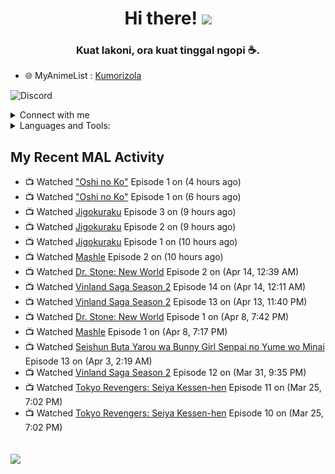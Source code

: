 <h1 align="center">Hi there! <img src="https://media.giphy.com/media/hvRJCLFzcasrR4ia7z/giphy.gif" width="25px"> </h1>
<h3 align="center">Kuat lakoni, ora kuat tinggal ngopi ☕.</h3>

- 🌐 MyAnimeList : [Kumorizola](https://myanimelist.net/animelist/Kumorizola)

![Discord](https://discord.c99.nl/widget/theme-3/761213268009943051.png)
<details>
      <summary>Connect with me</summary>
    <p align="left">
        <a href="https://www.facebook.com/kumori.hartley.1" target="blank"><img align="center"
                src="https://raw.githubusercontent.com/rahuldkjain/github-profile-readme-generator/master/src/images/icons/Social/facebook.svg"
                alt="kumori hartley" height="30" width="40" /></a>
        <a href="https://www.instagram.com/kumorizola/" target="blank"><img align="center"
                src="https://raw.githubusercontent.com/rahuldkjain/github-profile-readme-generator/master/src/images/icons/Social/instagram.svg"
                alt="kumorizola" height="30" width="40" /></a>
        <a href="https://discord.com" target="blank"><img align="center"
                src="https://raw.githubusercontent.com/rahuldkjain/github-profile-readme-generator/master/src/images/icons/Social/discord.svg"
                alt="Kumori#5882" height="30" width="40" /></a>
    </p>
</details>

<details>
    <summary align="left">Languages and Tools:</summary>
<p align="left">
      <a href="https://www.w3schools.com/css/" target="_blank">
        <img src="https://raw.githubusercontent.com/devicons/devicon/master/icons/css3/css3-original-wordmark.svg"
            alt="css3" width="40" height="40" /> </a> <a href="https://www.w3.org/html/" target="_blank"> <img
            src="https://raw.githubusercontent.com/devicons/devicon/master/icons/html5/html5-original-wordmark.svg"
            alt="html5" width="40" height="40" /> </a> <a href="https://www.java.com" target="_blank"> <img
            src="https://raw.githubusercontent.com/devicons/devicon/master/icons/java/java-original.svg" alt="java"
            width="40" height="40" /> </a> <a href="https://developer.mozilla.org/en-US/docs/Web/JavaScript"
            target="_blank"> <img
            src="https://raw.githubusercontent.com/devicons/devicon/master/icons/javascript/javascript-original.svg"
            alt="javascript" width="40" height="40" /> </a> <a href="https://nodejs.org" target="_blank"> <img
            src="https://raw.githubusercontent.com/devicons/devicon/master/icons/nodejs/nodejs-original-wordmark.svg"
            alt="nodejs" width="40" height="40" /> </a> <a href="https://www.python.org" target="_blank"> <img
            src="https://raw.githubusercontent.com/devicons/devicon/master/icons/python/python-original.svg"
            alt="python" width="40" height="40" /> </a> <a href="https://www.typescriptlang.org/" target="_blank"> <img
            src="https://raw.githubusercontent.com/devicons/devicon/master/icons/typescript/typescript-original.svg" 
            alt="typescript" width="40" height="40" /> </a> <a href="https://www.photoshop.com/en" target="_blank"> <img
            src="https://upload.wikimedia.org/wikipedia/commons/a/af/Adobe_Photoshop_CC_icon.svg" alt="photoshop" width="40" height="40"/> </a>
            <a href="https://www.adobe.com/products/premiere.html" target="_blank"> <img
            src="https://upload.wikimedia.org/wikipedia/commons/4/40/Adobe_Premiere_Pro_CC_icon.svg" alt="Premiere pro" width="40" height="40"/> </a>
            <a href="https://www.adobe.com/in/products/illustrator.html" target="_blank"> <img 
            src="https://upload.wikimedia.org/wikipedia/commons/f/fb/Adobe_Illustrator_CC_icon.svg" alt="illustrator" width="40" height="40"/> </a>
      
 </details>
 
 <h2> My Recent MAL Activity</h2>
<!-- MAL_ACTIVITY:start -->

- 📺 Watched ["Oshi no Ko"](https://MyAnimeList.net/anime.php?id=52034) Episode 1 on (4 hours ago)
- 📺 Watched ["Oshi no Ko"](https://MyAnimeList.net/anime.php?id=52034) Episode 1 on (6 hours ago)
- 📺 Watched [Jigokuraku](https://MyAnimeList.net/anime.php?id=46569) Episode 3 on (9 hours ago)
- 📺 Watched [Jigokuraku](https://MyAnimeList.net/anime.php?id=46569) Episode 2 on (9 hours ago)
- 📺 Watched [Jigokuraku](https://MyAnimeList.net/anime.php?id=46569) Episode 1 on (10 hours ago)
- 📺 Watched [Mashle](https://MyAnimeList.net/anime.php?id=52211) Episode 2 on (10 hours ago)
- 📺 Watched [Dr. Stone: New World](https://MyAnimeList.net/anime.php?id=48549) Episode 2 on (Apr 14, 12:39 AM)
- 📺 Watched [Vinland Saga Season 2](https://MyAnimeList.net/anime.php?id=49387) Episode 14 on (Apr 14, 12:11 AM)
- 📺 Watched [Vinland Saga Season 2](https://MyAnimeList.net/anime.php?id=49387) Episode 13 on (Apr 13, 11:40 PM)
- 📺 Watched [Dr. Stone: New World](https://MyAnimeList.net/anime.php?id=48549) Episode 1 on (Apr 8, 7:42 PM)
- 📺 Watched [Mashle](https://MyAnimeList.net/anime.php?id=52211) Episode 1 on (Apr 8, 7:17 PM)
- 📺 Watched [Seishun Buta Yarou wa Bunny Girl Senpai no Yume wo Minai](https://MyAnimeList.net/anime.php?id=37450) Episode 13 on (Apr 3, 2:19 AM)
- 📺 Watched [Vinland Saga Season 2](https://MyAnimeList.net/anime.php?id=49387) Episode 12 on (Mar 31, 9:35 PM)
- 📺 Watched [Tokyo Revengers: Seiya Kessen-hen](https://MyAnimeList.net/anime.php?id=50608) Episode 11 on (Mar 25, 7:02 PM)
- 📺 Watched [Tokyo Revengers: Seiya Kessen-hen](https://MyAnimeList.net/anime.php?id=50608) Episode 10 on (Mar 25, 7:02 PM)

<!-- MAL_ACTIVITY:end -->

  
<h2 align="left"> <img src="https://media.discordapp.net/attachments/918405470073520168/919220018355523584/ezgif.com-gif-maker_1.gif">
